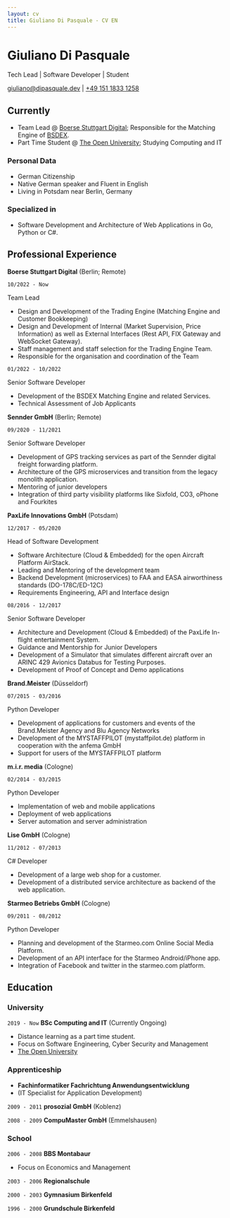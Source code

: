 ```yaml
---
layout: cv
title: Giuliano Di Pasquale - CV EN
---
```

# Giuliano Di Pasquale
Tech Lead | Software Developer | Student

<div id="webaddress">
  <a href="giuliano@dipasquale.dev">giuliano@dipasquale.dev</a>
| <a href="tel:+4915118331258">+49 151 1833 1258</a>
</div>


## Currently

- Team Lead @ [Boerse Stuttgart Digital](https://www.bsdigital.com/en/); Responsible for the Matching Engine of [BSDEX](https://www.bsdex.de/en/).
- Part Time Student @ [The Open University](http://open.ac.uk/); Studying Computing and IT

### Personal Data

- German Citizenship
- Native German speaker and Fluent in English
- Living in Potsdam near Berlin, Germany

### Specialized in

- Software Development and Architecture of Web Applications in Go, Python or C#.


## Professional Experience

__Boerse Stuttgart Digital__ (Berlin; Remote)

`10/2022 - Now`

Team Lead

- Design and Development of the Trading Engine (Matching Engine and Customer Bookkeeping)
- Design and Development of Internal (Market Supervision, Price Information) as well as External Interfaces (Rest API, FIX Gateway and  WebSocket Gateway).
- Staff management and staff selection for the Trading Engine Team.
- Responsible for the organisation and coordination of the Team

`01/2022 - 10/2022`

Senior Software Developer

- Development of the BSDEX Matching Engine and related Services.
- Technical Assessment of Job Applicants

__Sennder GmbH__ (Berlin; Remote)

`09/2020 - 11/2021`

Senior Software Developer

- Development of GPS tracking services as part of the Sennder digital freight forwarding platform.
- Architecture of the GPS microservices and transition from the legacy monolith application.
- Mentoring of junior developers
- Integration of third party visibility platforms like Sixfold, CO3, oPhone and Fourkites

__PaxLife Innovations GmbH__ (Potsdam)

`12/2017 - 05/2020`

Head of Software Development

- Software Architecture (Cloud & Embedded) for the open Aircraft Platform AirStack.
- Leading and Mentoring of the development team
- Backend Development (microservices) to FAA and EASA airworthiness standards (DO-178C/ED-12C)
- Requirements Engineering, API and Interface design

`08/2016 - 12/2017`

Senior Software Developer

- Architecture and Development (Cloud & Embedded) of the PaxLife In-flight entertainment System.
- Guidance and Mentorship for Junior Developers
- Development of a Simulator that simulates different aircraft over an ARINC 429 Avionics Databus for Testing Purposes.
- Development of Proof of Concept and Demo applications

__Brand.Meister__ (Düsseldorf)

`07/2015 - 03/2016`

Python Developer

- Development of applications for customers and events of the Brand.Meister Agency and Blu Agency Networks
- Development of the MYSTAFFPILOT (mystaffpilot.de) platform in cooperation with the anfema GmbH
- Support for users of the MYSTAFFPILOT platform

__m.i.r. media__ (Cologne)

`02/2014 - 03/2015`

Python Developer

- Implementation of web and mobile applications
- Deployment of web applications
- Server automation and server administration 

__Lise GmbH__ (Cologne)

`11/2012 - 07/2013`

C# Developer

- Development of a large web shop for a customer.
- Development of a distributed service architecture as backend of the web application.

__Starmeo Betriebs GmbH__ (Cologne)

`09/2011 - 08/2012`

Python Developer

- Planning and development of the Starmeo.com Online Social Media Platform.
- Development of an API interface for the Starmeo Android/iPhone app.
- Integration of Facebook and twitter in the starmeo.com platform.



## Education

### University

`2019 - Now`
__BSc Computing and IT__ (Currently Ongoing)
- Distance learning as a part time student.
- Focus on Software Engineering, Cyber Security and Management
- [The Open University](http://open.ac.uk/)

### Apprenticeship

- __Fachinformatiker Fachrichtung Anwendungsentwicklung__
- (IT Specialist for Application Development)

`2009 - 2011`
__prosozial GmbH__ (Koblenz)

`2008 - 2009`
__CompuMaster GmbH__ (Emmelshausen)

### School

`2006 - 2008`
__BBS Montabaur__
- Focus on Economics and Management

`2003 - 2006`
__Regionalschule__

`2000 - 2003`
__Gymnasium Birkenfeld__

`1996 - 2000`
__Grundschule Birkenfeld__





